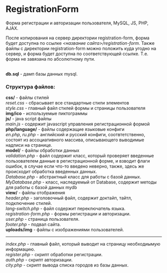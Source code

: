# RegistrationForm
Форма регистрации и авторизации пользователя, MySQL, JS, PHP, AJAX.

<p>После копирования на сервер директории registration-form, форма будет доступна по ссылке <i><название сайта>/registration-form</i>. Также файлы с директории registration-form можно положить куда угодно на сервер, и форма будет доступна по соответствующей ссылке. Т.е. форма не завязана по абсолютному пути.</p>

<br/><b>db.sql</b> - дамп базы данных mysql.<br/>

<h3>Структура файлов:</h3>
<b>css/</b> - файлы стилей <br/>
  <i>reset.css</i> - сбрасывает все стандартные стили элементов <br/>
  <i>style.css</i> - главный файл стилей формы и страницы пользователя <br/>
<b>img/ico</b> - используемые пиктограммы <br/>
<b>js/</b> - java script файлы <br/>
  <i>main.js</i> - содержит javascript управления регистрационной формой <br/>
<b>php/language/</b> - файлы содержащие языковые конфиги <br/>
<i>en.php</i>, <i>ru.php</i> - английский и русский конфиги, соотвтетственно, состоят из ассоциативного массива, описывающего выводимые надписи на странице. <br/>
<b>model/</b> - файлы обработки данных<br/>
  <i>validation.php</i> - файл содержит класс, который проверяет введенные пользователем данные в регистрационной форме, и взводит флаги ошибок, в случае если что-то введено неверно, также, здесь же происходит обработка введенных данных.</br>
  <i>Database.php</i> - абстрактный класс для работы с базой данных.</br>
  <i>MyDatabase.php</i> - класс, наследуемый от Database, содержит методы для работы с базой данных mydb<br/>
<b>view/</b> - файлы отображения<br/>
  <i>header.php</i> - заголовочный файл, содержит доктайп, тайтл, подключение стилей.<br/>
  <i>lang-switch.php</i> - файл содержит переключатель языка.<br/>
  <i>registration-form.php</i> - формы регистрации и авторизации.<br/>
  <i>user.php</i> - страница пользователя.<br/>
  <i>footer.php</i> - подвал сайта.<br/>
<b>uploads/img</b> - файлы с изображениями пользователей.<br/>
<hr/>
<i>index.php</i> - главный файл, который выводит на страницу необходиымую информацию.<br/>
<i>register.php</i> - скрипт обработки регистрации.<br/>
<i>auth.php</i> - скрипт авторизации.<br/>
<i>city.php</i> - скрипт вывода списка городов из базы данных.<br/>
